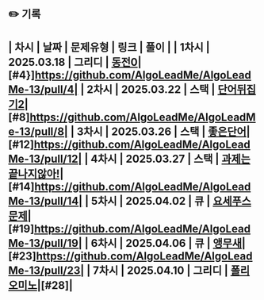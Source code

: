## ✏️ 기록   
 
 | 차시 |    날짜    | 문제유형 | 링크 | 풀이 |
 | 1차시 | 2025.03.18 |  그리디  | [동전0](https://www.acmicpc.net/problem/11047)|[#4}]https://github.com/AlgoLeadMe/AlgoLeadMe-13/pull/4|
 | 2차시 | 2025.03.22 |   스택   | [단어뒤집기2](https://www.acmicpc.net/problem/17413)|[#8]https://github.com/AlgoLeadMe/AlgoLeadMe-13/pull/8|
 | 3차시 | 2025.03.26 |   스택   | [좋은단어](https://www.acmicpc.net/problem/3986)|[#12]https://github.com/AlgoLeadMe/AlgoLeadMe-13/pull/12|
 | 4차시 | 2025.03.27 |   스택   | [과제는끝나지않아!](https://www.acmicpc.net/problem/17952)|[#14]https://github.com/AlgoLeadMe/AlgoLeadMe-13/pull/14|
 | 5차시 | 2025.04.02 |   큐    |  [요세푸스문제](https://www.acmicpc.net/problem/1158)|[#19]https://github.com/AlgoLeadMe/AlgoLeadMe-13/pull/19|
 | 6차시 | 2025.04.06 |   큐    | [앵무새](https://www.acmicpc.net/problem/14713)|[#23]https://github.com/AlgoLeadMe/AlgoLeadMe-13/pull/23|
 | 7차시 | 2025.04.10 |  그리디  | [폴리오미노](https://www.acmicpc.net/problem/1343)|[#28]|
 ---